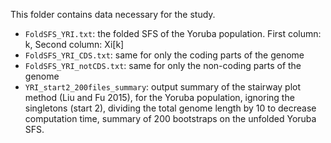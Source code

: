 This folder contains data necessary for the study.
- `FoldSFS_YRI.txt`: the folded SFS of the Yoruba population. First column: k, Second column: Xi[k]
- `FoldSFS_YRI_CDS.txt`: same for only the coding parts of the genome
- `FoldSFS_YRI_notCDS.txt`: same for only the non-coding parts of the genome
- `YRI_start2_200files_summary`: output summary of the stairway plot method (Liu and Fu 2015), for the Yoruba population, ignoring the singletons (start 2), dividing the total genome length by 10 to decrease computation time, summary of 200 bootstraps on the unfolded Yoruba SFS.
